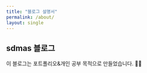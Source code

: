 ```yaml
---
title: "블로그 설명서"
permalink: /about/
layout: single
---
```


## sdmas 블로그

이 블로그는 포트폴리오&개인 공부 목적으로 만들었습니다. 👍🏻

